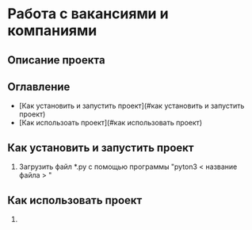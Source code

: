 # Работа с вакансиями и компаниями 
## Описание проекта

## Оглавление
- [Как установить и запустить проект](#как установить и запустить проект)
- [Как использоать проект](#как использовать проект)
## Как установить и запустить проект 
1. Загрузить файл *.py с помощью программы "pyton3 < название файла > " 
## Как использовать проект 
1. 
